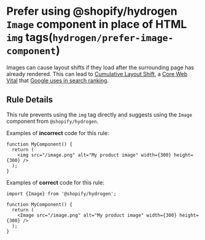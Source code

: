 # Prefer using @shopify/hydrogen `Image` component in place of HTML `img` tags(`hydrogen/prefer-image-component`)

Images can cause layout shifts if they load after the surrounding page has already rendered. This can lead to [Cumulative Layout Shift](https://web.dev/cls/), a [Core Web Vital](https://web.dev/vitals/) that [Google uses in search ranking](https://developers.google.com/search/blog/2020/05/evaluating-page-experience).

## Rule Details

This rule prevents using the `img` tag directly and suggests using the `Image` component from `@shopify/hydrogen`.

Examples of **incorrect** code for this rule:

```tsx
function MyComponent() {
  return (
    <img src="/image.png" alt="My product image" width={300} height={300} />
  );
}
```

Examples of **correct** code for this rule:

```tsx
import {Image} from '@shopify/hydrogen';

function MyComponent() {
  return (
    <Image src="/image.png" alt="My product image" width={300} height={300} />
  );
}
```
